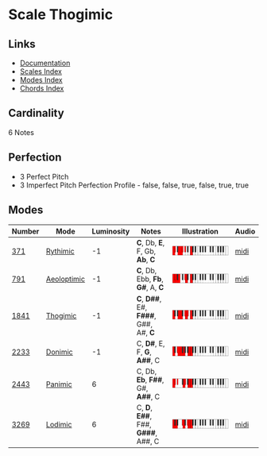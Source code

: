 # Scale Thogimic

## Links

- [Documentation](README.md)
- [Scales Index](Scales.md)
- [Modes Index](Modes.md)
- [Chords Index](Chords.md)

## Cardinality

6 Notes

## Perfection

- 3 Perfect Pitch
- 3 Imperfect Pitch
Perfection Profile - false, false, true, false, true, true

## Modes

| Number | Mode | Luminosity | Notes | Illustration | Audio |
|--------|------|------------|-------|--------------|-------|
| [371](https://ianring.com/musictheory/scales/371) | [Rythimic](ModeRythimic.md) | -1 | **C**, Db, **E**, F, Gb, **Ab**, **C** | ![CNaturalRythimic](ModeCNaturalRythimic.png) | [midi](https://github.com/edipermadi/music/blob/main/docs/ModeCNaturalRythimic.mid?raw=true) | 
| [791](https://ianring.com/musictheory/scales/791) | [Aeoloptimic](ModeAeoloptimic.md) | -1 | **C**, Db, Ebb, **Fb**, **G#**, A, **C** | ![CNaturalAeoloptimic](ModeCNaturalAeoloptimic.png) | [midi](https://github.com/edipermadi/music/blob/main/docs/ModeCNaturalAeoloptimic.mid?raw=true) | 
| [1841](https://ianring.com/musictheory/scales/1841) | [Thogimic](ModeThogimic.md) | -1 | **C**, **D##**, E#, **F###**, G##, A#, **C** | ![CNaturalThogimic](ModeCNaturalThogimic.png) | [midi](https://github.com/edipermadi/music/blob/main/docs/ModeCNaturalThogimic.mid?raw=true) | 
| [2233](https://ianring.com/musictheory/scales/2233) | [Donimic](ModeDonimic.md) | -1 | C, **D#**, E, F, **G**, **A##**, C | ![CNaturalDonimic](ModeCNaturalDonimic.png) | [midi](https://github.com/edipermadi/music/blob/main/docs/ModeCNaturalDonimic.mid?raw=true) | 
| [2443](https://ianring.com/musictheory/scales/2443) | [Panimic](ModePanimic.md) | 6 | C, Db, **Eb**, **F##**, G#, **A##**, C | ![CNaturalPanimic](ModeCNaturalPanimic.png) | [midi](https://github.com/edipermadi/music/blob/main/docs/ModeCNaturalPanimic.mid?raw=true) | 
| [3269](https://ianring.com/musictheory/scales/3269) | [Lodimic](ModeLodimic.md) | 6 | C, **D**, **E##**, F##, **G###**, A##, C | ![CNaturalLodimic](ModeCNaturalLodimic.png) | [midi](https://github.com/edipermadi/music/blob/main/docs/ModeCNaturalLodimic.mid?raw=true) | 
